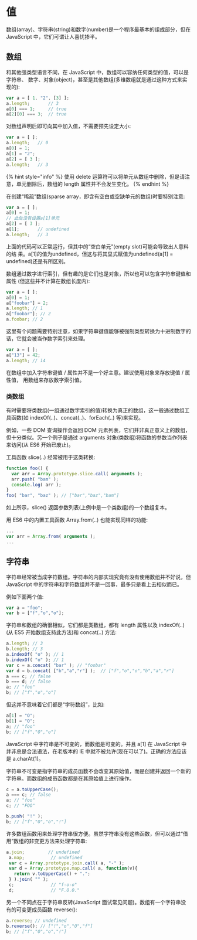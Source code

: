 # 值

数组\(array\)、字符串\(string\)和数字\(number\)是一个程序最基本的组成部分，但在 JavaScript 中，它们可谓让人喜忧掺半。

## 数组

和其他强类型语言不同，在 JavaScript 中，数组可以容纳任何类型的值，可以是字符串、 数字、对象\(object\)，甚至是其他数组\(多维数组就是通过这种方式来实现的\):

```javascript
var a = [ 1, "2", [3] ];
a.length;       // 3
a[0] === 1;     // true
a[2][0] === 3;  // true
```

对数组声明后即可向其中加入值，不需要预先设定大小:

```javascript
var a = [ ];
a.length;   // 0
a[0] = 1;
a[1] = "2";
a[2] = [ 3 ];
a.length;   // 3
```

{% hint style="info" %}
使用 delete 运算符可以将单元从数组中删除，但是请注意，单元删除后，数组的 length 属性并不会发生变化。
{% endhint %}

在创建“稀疏”数组\(sparse array，即含有空白或空缺单元的数组\)时要特别注意:

```javascript
var a = [ ];
a[0] = 1;
// 此处没有设置a[1]单元 
a[2] = [ 3 ];
a[1];       // undefined
a.length;   // 3
```

上面的代码可以正常运行，但其中的“空白单元”\(empty slot\)可能会导致出人意料的结 果。a\[1\]的值为undefined，但这与将其显式赋值为undefined\(a\[1\] = undefined\)还是有所区别。

数组通过数字进行索引，但有趣的是它们也是对象，所以也可以包含字符串键值和属性 \(但这些并不计算在数组长度内\):

```javascript
var a = [ ];
a[0] = 1;
a["foobar"] = 2;
a.length; // 1
a["foobar"]; // 2
a.foobar; // 2
```

这里有个问题需要特别注意，如果字符串键值能够被强制类型转换为十进制数字的话，它就会被当作数字索引来处理。

```javascript
var a = [ ];
a["13"] = 42;
a.length; // 14
```

在数组中加入字符串键值 / 属性并不是一个好主意。建议使用对象来存放键值 / 属性值， 用数组来存放数字索引值。

### 类数组

有时需要将类数组\(一组通过数字索引的值\)转换为真正的数组，这一般通过数组工具函数\(如 indexOf\(..\)、concat\(..\)、forEach\(..\) 等\)来实现。

例如，一些 DOM 查询操作会返回 DOM 元素列表，它们并非真正意义上的数组，但十分类似。另一个例子是通过 arguments 对象\(类数组\)将函数的参数当作列表来访问\(从 ES6 开始已废止\)。

工具函数 slice\(..\) 经常被用于这类转换:

```javascript
function foo() {
  var arr = Array.prototype.slice.call( arguments );
  arr.push( "bam" );
  console.log( arr );
}
foo( "bar", "baz" ); // ["bar","baz","bam"]
```

如上所示，slice\(\) 返回参数列表\(上例中是一个类数组\)的一个数组复本。

用 ES6 中的内置工具函数 Array.from\(..\) 也能实现同样的功能:

```javascript
...
var arr = Array.from( arguments );
...
```

## 字符串

字符串经常被当成字符数组。字符串的内部实现究竟有没有使用数组并不好说，但 JavaScript 中的字符串和字符数组并不是一回事，最多只是看上去相似而已。

例如下面两个值:

```javascript
var a = "foo";
var b = ["f","o","o"];
```

字符串和数组的确很相似，它们都是类数组，都有 length 属性以及 indexOf\(..\)\(从 ES5 开始数组支持此方法\)和 concat\(..\) 方法:

```javascript
a.length; // 3
b.length; // 3
a.indexOf( "o" ); // 1
b.indexOf( "o" ); // 1
var c = a.concat( "bar" ); // "foobar"
var d = b.concat( ["b","a","r"] );  // ["f","o","o","b","a","r"]
a === c; // false
b === d; // false
a; // "foo"
b; // ["f","o","o"]
```

但这并不意味着它们都是“字符数组”，比如:

```javascript
a[1] = "O";
b[1] = "O";
a; // "foo"
b; // ["f","O","o"]
```

JavaScript 中字符串是不可变的，而数组是可变的。并且 a\[1\] 在 JavaScript 中并非总是合法语法，在老版本的 IE 中就不被允许\(现在可以了\)。正确的方法应该是 a.charAt\(1\)。

字符串不可变是指字符串的成员函数不会改变其原始值，而是创建并返回一个新的字符串。而数组的成员函数都是在其原始值上进行操作。

```javascript
c = a.toUpperCase();
a === c; // false
a; // "foo"
c; // "FOO"

b.push( "!" );
b; // ["f","O","o","!"]
```

许多数组函数用来处理字符串很方便。虽然字符串没有这些函数，但可以通过“借用”数组的非变更方法来处理字符串:

```javascript
a.join;         // undefined
 a.map;          // undefined
 var c = Array.prototype.join.call( a, "-" );
 var d = Array.prototype.map.call( a, function(v){
   return v.toUpperCase() + ".";
 } ).join( "" );
 c;              // "f-o-o"
 d;              // "F.O.O."
```

另一个不同点在于字符串反转\(JavaScript 面试常见问题\)。数组有一个字符串没有的可变更成员函数 reverse\(\):

```javascript
a.reverse; // undefined
b.reverse(); // ["!","o","O","f"]
b; // ["f","O","o","!"]
```



